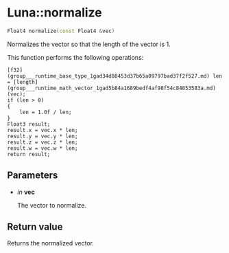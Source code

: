 # Luna::normalize

```c++
Float4 normalize(const Float4 &vec)
```

Normalizes the vector so that the length of the vector is 1. 

This function performs the following operations: 
```
[f32](group___runtime_base_type_1gad34d88453d37b65a09797bad37f2f527.md) len = [length](group___runtime_math_vector_1gad5b84a1689bedf4af98f54c84853583a.md)(vec);
if (len > 0)
{
    len = 1.0f / len;
}
Float3 result;
result.x = vec.x * len;
result.y = vec.y * len;
result.z = vec.z * len;
result.w = vec.w * len;
return result;
```


## Parameters
* *in* **vec**

    The vector to normalize. 

## Return value
Returns the normalized vector. 

